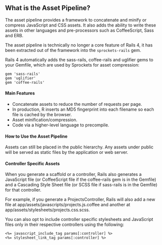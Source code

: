 ## What is the Asset Pipeline?

The asset pipeline provides a framework to concatenate and minify or compress JavaScript and CSS assets. It also adds the ability to write these assets in other languages and pre-processors such as CoffeeScript, Sass and ERB.

The asset pipeline is technically no longer a core feature of Rails 4, it has been extracted out of the framework into the `sprockets-rails` gem.

Rails 4 automatically adds the sass-rails, coffee-rails and uglifier gems to your Gemfile, which are used by Sprockets for asset compression:

	gem 'sass-rails'
	gem 'uglifier'
	gem 'coffee-rails'

#### Main Features

- Concatenate assets to reduce the number of requests per page.
- In production, R inserts an MD5 fingerprint into each filename so each file is cached by the browser.
- Asset minification/compression.
- Code via a higher-level language to precompile.

#### How to Use the Asset Pipeline

Assets can still be placed in the public hierarchy. Any assets under public will be served as static files by the application or web server. 

#### Controller Specific Assets

When you generate a scaffold or a controller, Rails also generates a JavaScript file (or CoffeeScript file if the coffee-rails gem is in the Gemfile) and a Cascading Style Sheet file (or SCSS file if sass-rails is in the Gemfile) for that controller.

For example, if you generate a ProjectsController, Rails will also add a new file at app/assets/javascripts/projects.js.coffee and another at app/assets/stylesheets/projects.css.scss.

You can also opt to include controller specific stylesheets and JavaScript files only in their respective controllers using the following:

	<%= javascript_include_tag params[:controller] %>
	<%= stylesheet_link_tag params[:controller] %>